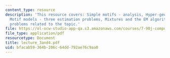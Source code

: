 ```yaml
---
content_type: resource
description: 'This resource covers: Simple motifs - analysis, Hyper-geometric distribution,
  Motif models - three estimation problems, Mixtures and the EM algorithm, and some
  problems related to the topic.'
file: https://ol-ocw-studio-app-qa.s3.amazonaws.com/courses/7-90j-computational-functional-genomics-spring-2005/bfacab59364b206c64dd792ae76c9aa0_lecture_3and4.pdf
file_type: application/pdf
resourcetype: Document
title: lecture_3and4.pdf
uid: bfacab59-364b-206c-64dd-792ae76c9aa0
---
```

